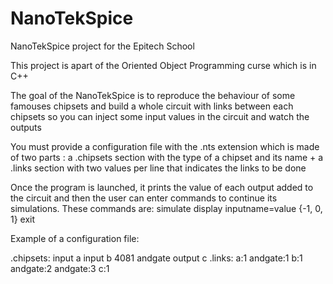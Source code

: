 # NanoTekSpice
NanoTekSpice project for the Epitech School

This project is apart of the Oriented Object Programming curse which is in C++

The goal of the NanoTekSpice is to reproduce the behaviour of some famouses chipsets and build a whole circuit with links between each chipsets so you can inject some input values in the circuit and watch the outputs

You must provide a configuration file with the .nts extension which is made of two parts : a .chipsets section with the type of a chipset and its name +  a .links section with two values per line that indicates the links to be done

Once the program is launched, it prints the value of each output added to the circuit and then the user can enter commands to continue its simulations.
These commands are:
    simulate
    display
    inputname=value {-1, 0, 1}
    exit

Example of a configuration file:

.chipsets:
input a
input b
4081 andgate
output c
.links:
a:1 andgate:1
b:1 andgate:2
andgate:3 c:1
